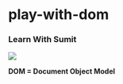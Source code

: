 # play-with-dom

### Learn With Sumit
[![](https://yt3.ggpht.com/ytc/AAUvwng69EcxYV7fAjybCLoAdimRvtepabdMX_V9D5BbZg=s88-c-k-c0x00ffffff-no-rj)](https://www.youtube.com/playlist?list=PLHiZ4m8vCp9MJDxMOzhYVuTrO1b5n-Tq_) 


**DOM = Document Object Model**